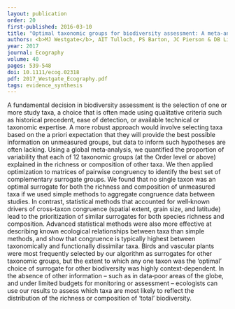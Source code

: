 ```yaml
---
layout: publication
order: 20
first-published: 2016-03-10
title: "Optimal taxonomic groups for biodiversity assessment: A meta-analytic approach."
authors: <b>MJ Westgate</b>, AIT Tulloch, PS Barton, JC Pierson & DB Lindenmayer
year: 2017
journal: Ecography
volume: 40
pages: 539-548
doi: 10.1111/ecog.02318
pdf: 2017_Westgate_Ecography.pdf
tags: evidence_synthesis
---
```

A fundamental decision in biodiversity assessment is the selection of one or more study taxa, a choice that is often made using qualitative criteria such as historical precedent, ease of detection, or available technical or taxonomic expertise. A more robust approach would involve selecting taxa based on the a priori expectation that they will provide the best possible information on unmeasured groups, but data to inform such hypotheses are often lacking. Using a global meta‐analysis, we quantified the proportion of variability that each of 12 taxonomic groups (at the Order level or above) explained in the richness or composition of other taxa. We then applied optimization to matrices of pairwise congruency to identify the best set of complementary surrogate groups. We found that no single taxon was an optimal surrogate for both the richness and composition of unmeasured taxa if we used simple methods to aggregate congruence data between studies. In contrast, statistical methods that accounted for well‐known drivers of cross‐taxon congruence (spatial extent, grain size, and latitude) lead to the prioritization of similar surrogates for both species richness and composition. Advanced statistical methods were also more effective at describing known ecological relationships between taxa than simple methods, and show that congruence is typically highest between taxonomically and functionally dissimilar taxa. Birds and vascular plants were most frequently selected by our algorithm as surrogates for other taxonomic groups, but the extent to which any one taxon was the ‘optimal’ choice of surrogate for other biodiversity was highly context‐dependent. In the absence of other information – such as in data‐poor areas of the globe, and under limited budgets for monitoring or assessment – ecologists can use our results to assess which taxa are most likely to reflect the distribution of the richness or composition of ‘total’ biodiversity.